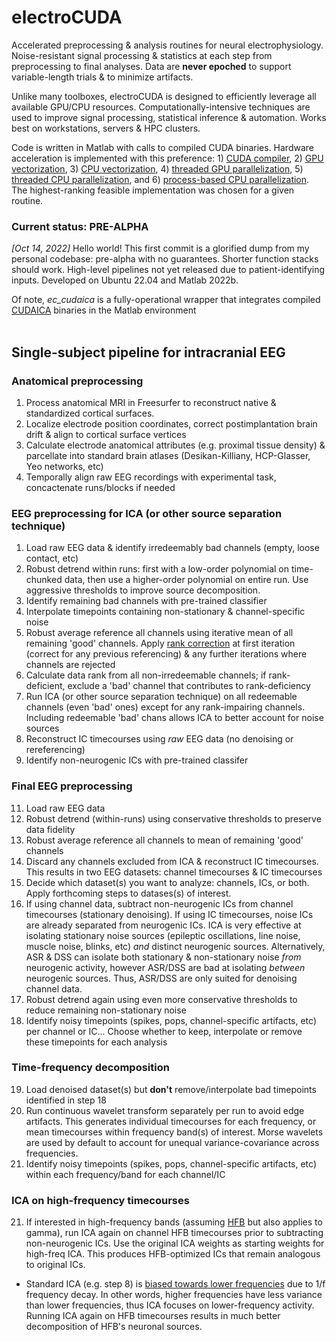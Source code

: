 # electroCUDA

Accelerated preprocessing & analysis routines for neural electrophysiology. Noise-resistant signal processing & statistics at each step from preprocessing to final analyses. Data are **never epoched** to support variable-length trials & to minimize artifacts. 

Unlike many toolboxes, electroCUDA is designed to efficiently leverage all available GPU/CPU resources. Computationally-intensive techniques are used to improve signal processing, statistical inference & automation. Works best on workstations, servers & HPC clusters.

Code is written in Matlab with calls to compiled CUDA binaries. Hardware acceleration is implemented with this preference: 1) [CUDA compiler](https://docs.nvidia.com/cuda/cuda-compiler-driver-nvcc/index.html), 2) [GPU vectorization](https://www.mathworks.com/help/parallel-computing/gpuarray.arrayfun.html), 3) [CPU vectorization](https://www.mathworks.com/help/matlab/matlab_prog/vectorization.html), 4) [threaded GPU parallelization](https://www.mathworks.com/help/parallel-computing/run-matlab-functions-on-a-gpu.html), 5) [threaded CPU parallelization](https://www.mathworks.com/help/parallel-computing/parallel.threadpool.html), and 6) [process-based CPU parallelization](https://www.mathworks.com/help/parallel-computing/choose-between-thread-based-and-process-based-environments.html). The highest-ranking feasible implementation was chosen for a given routine.

### Current status: PRE-ALPHA
*[Oct 14, 2022]* Hello world! This first commit is a glorified dump from my personal codebase: pre-alpha with no guarantees. Shorter function stacks should work. High-level pipelines not yet released due to patient-identifying inputs. Developed on Ubuntu 22.04 and Matlab 2022b.

Of note, *ec_cudaica* is a fully-operational wrapper that integrates compiled [CUDAICA](https://doi.org/10.1155/2012/206972) binaries in the Matlab environment
<br>
<br>

## Single-subject pipeline for intracranial EEG
### Anatomical preprocessing
1. Process anatomical MRI in Freesurfer to reconstruct native & standardized cortical surfaces.
2. Localize electrode position coordinates, correct postimplantation brain drift & align to cortical surface vertices
3. Calculate electrode anatomical attributes (e.g. proximal tissue density) & parcellate into standard brain atlases (Desikan-Killiany, HCP-Glasser, Yeo networks, etc)
4. Temporally align raw EEG recordings with experimental task, concactenate runs/blocks if needed

### EEG preprocessing for ICA (or other source separation technique)
1. Load raw EEG data & identify irredeemably bad channels (empty, loose contact, etc)
3. Robust detrend within runs: first with a low-order polynomial on time-chunked data, then use a higher-order polynomial on entire run. Use aggressive thresholds to improve source decomposition.
4. Identify remaining bad channels with pre-trained classifier
5. Interpolate timepoints containing non-stationary & channel-specific noise
6. Robust average reference all channels using iterative mean of all remaining 'good' channels. Apply [rank correction](https://sccn.ucsd.edu/wiki/Makoto%27s_preprocessing_pipeline#Why_should_we_add_zero-filled_channel_before_average_referencing.3F_.2808.2F09.2F2020_Updated.3B_prayer_for_Nagasaki.29) at first iteration (correct for any previous referencing) & any further iterations where channels are rejected
7. Calculate data rank from all non-irredeemable channels; if rank-deficient, exclude a 'bad' channel that contributes to rank-deficiency
8. Run ICA (or other source separation technique) on all redeemable channels (even 'bad' ones) except for any rank-impairing channels. Including redeemable 'bad' chans allows ICA to better account for noise sources
9. Reconstruct IC timecourses using *raw* EEG data (no denoising or rereferencing)
10. Identify non-neurogenic ICs with pre-trained classifer

### Final EEG preprocessing
11. Load raw EEG data
12. Robust detrend (within-runs) using conservative thresholds to preserve data fidelity 
13. Robust average reference all channels to mean of remaining 'good' channels
14. Discard any channels excluded from ICA & reconstruct IC timecourses. This results in two EEG datasets: channel timecourses & IC timecourses
16. Decide which dataset(s) you want to analyze: channels, ICs, or both. Apply forthcoming steps to datases(s) of interest.
15. If using channel data, subtract non-neurogenic ICs from channel timecourses (stationary denoising). If using IC timecourses, noise ICs are already separated from neurogenic ICs. ICA is very effective at isolating stationary noise sources (epileptic oscillations, line noise, muscle noise, blinks, etc) *and* distinct neurogenic sources. Alternatively, ASR & DSS can isolate both stationary & non-stationary noise *from* neurogenic activity, however ASR/DSS are bad at isolating *between* neurogenic sources. Thus, ASR/DSS are only suited for denoising channel data.
17. Robust detrend again using even more conservative thresholds to reduce remaining non-stationary noise
18. Identify noisy timepoints (spikes, pops, channel-specific artifacts, etc) per channel or IC... Choose whether to keep, interpolate or remove these timepoints for each analysis

### Time-frequency decomposition
19. Load denoised dataset(s) but **don't** remove/interpolate bad timepoints identified in step 18
20. Run continuous wavelet transform separately per run to avoid edge artifacts. This generates individual timecourses for each frequency, or mean timecourses within frequency band(s) of interest. Morse wavelets are used by default to account for unequal variance-covariance across frequencies.
21. Identify noisy timepoints (spikes, pops, channel-specific artifacts, etc) within each frequency/band for each channel/IC

### ICA on high-frequency timecourses
21. If interested in high-frequency bands (assuming [HFB](https://www.ncbi.nlm.nih.gov/pmc/articles/PMC6632564/) but also applies to gamma), run ICA again on channel HFB timecourses prior to subtracting non-neurogenic ICs. Use the original ICA weights as starting weights for high-freq ICA. This produces HFB-optimized ICs that remain analogous to original ICs.

- Standard ICA (e.g. step 8) is [biased towards lower frequencies](https://sccn.ucsd.edu/mediawiki/images/0/09/IcaRejectionLabPresentation_updated.pdf) due to 1/f frequency decay. In other words, higher frequencies have less variance than lower frequencies, thus ICA focuses on lower-frequency activity. Running ICA again on HFB timecourses results in much better decomposition of HFB's neuronal sources.
